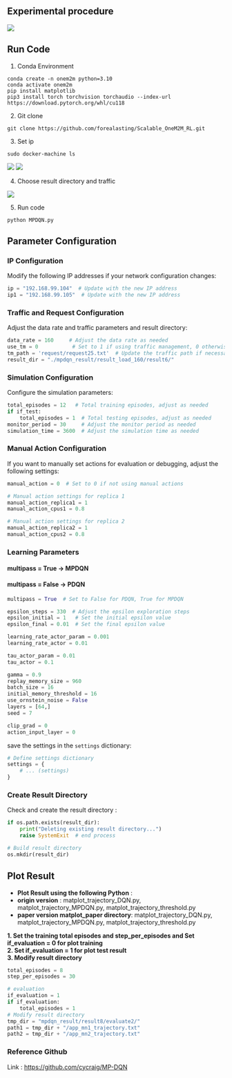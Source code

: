 
## Experimental procedure
![](https://hackmd.io/_uploads/SkHhAqZqn.png)

## Run Code

1. Conda Environment
```bash=bb
conda create -n onem2m python=3.10 
conda activate onem2m
pip install matplotlib
pip3 install torch torchvision torchaudio --index-url https://download.pytorch.org/whl/cu118
```

2. Git clone
```bash=
git clone https://github.com/forealasting/Scalable_OneM2M_RL.git
```

3. Set ip
```bash=
sudo docker-machine ls
```
![](https://hackmd.io/_uploads/ryfbxYTPh.png)
![](https://hackmd.io/_uploads/ryJ4ltpv3.png)


4. Choose result directory and traffic 

![](https://hackmd.io/_uploads/HyFUJjZ93.png)


5. Run code
```bash=
python MPDQN.py
```

## Parameter Configuration

### IP Configuration

Modify the following IP addresses if your network configuration changes:

```python
ip = "192.168.99.104"  # Update with the new IP address
ip1 = "192.168.99.105"  # Update with the new IP address
```

### Traffic and Request Configuration

Adjust the data rate and traffic parameters and result directory:

```python
data_rate = 160     # Adjust the data rate as needed
use_tm = 0           # Set to 1 if using traffic management, 0 otherwise
tm_path = 'request/request25.txt'  # Update the traffic path if necessary
result_dir = "./mpdqn_result/result_load_160/result6/"
```

### Simulation Configuration

Configure the simulation parameters:

```python
total_episodes = 12   # Total training episodes, adjust as needed
if if_test:
    total_episodes = 1  # Total testing episodes, adjust as needed
monitor_period = 30     # Adjust the monitor period as needed
simulation_time = 3600  # Adjust the simulation time as needed
```

### Manual Action Configuration

If you want to manually set actions for evaluation or debugging, adjust the following settings:

```python
manual_action = 0  # Set to 0 if not using manual actions

# Manual action settings for replica 1
manual_action_replica1 = 1
manual_action_cpus1 = 0.8

# Manual action settings for replica 2
manual_action_replica2 = 1
manual_action_cpus2 = 0.8
```

### Learning Parameters

#### **multipass = True -> MPDQN**
#### **multipass = False -> PDQN**

```python
multipass = True  # Set to False for PDQN, True for MPDQN

epsilon_steps = 330  # Adjust the epsilon exploration steps
epsilon_initial = 1   # Set the initial epsilon value
epsilon_final = 0.01  # Set the final epsilon value

learning_rate_actor_param = 0.001
learning_rate_actor = 0.01

tau_actor_param = 0.01
tau_actor = 0.1

gamma = 0.9
replay_memory_size = 960
batch_size = 16
initial_memory_threshold = 16
use_ornstein_noise = False
layers = [64,]
seed = 7

clip_grad = 0  
action_input_layer = 0
```

save the settings in the `settings` dictionary:

```python
# Define settings dictionary
settings = {
    # ... (settings)
}
```

### Create Result Directory

Check and create the result directory :
```python 
if os.path.exists(result_dir):
    print("Deleting existing result directory...")
    raise SystemExit  # end process

# Build result directory
os.mkdir(result_dir)
```

## Plot Result
* **Plot Result using the following Python** : 
* **origin version** : matplot_trajectory_DQN.py, matplot_trajectory_MPDQN.py, matplot_trajectory_threshold.py
* **paper version matplot_paper directory**: matplot_trajectory_DQN.py, matplot_trajectory_MPDQN.py, matplot_trajectory_threshold.py

**1. Set the training total episodes and step_per_episodes and Set if_evaluation = 0 for plot training**  
**2. Set if_evaluation = 1 for plot test result**  
**3. Modify result directory**
```python
total_episodes = 8
step_per_episodes = 30

# evaluation
if_evaluation = 1
if if_evaluation:
    total_episodes = 1
# Modify result directory
tmp_dir = "mpdqn_result/result8/evaluate2/"
path1 = tmp_dir + "/app_mn1_trajectory.txt"
path2 = tmp_dir + "/app_mn2_trajectory.txt"
```


### Reference Github
Link : https://github.com/cycraig/MP-DQN

